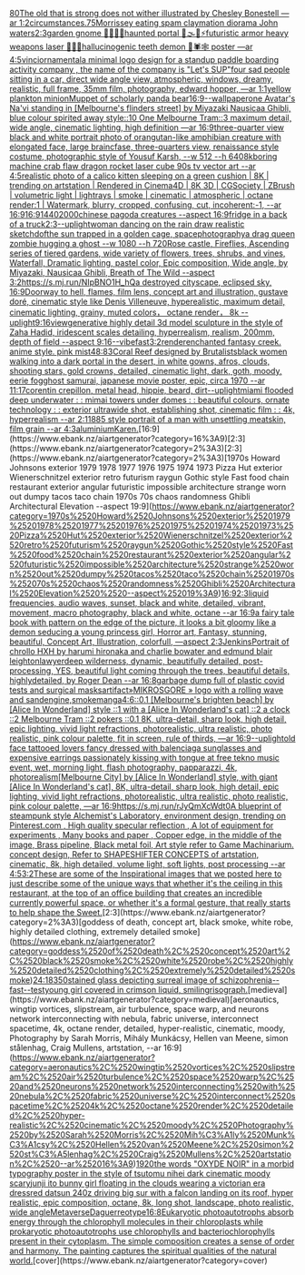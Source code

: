 [80](https://www.ebank.nz/aiartgenerator?category=80)[The old that is strong does not wither illustrated by Chesley Bonestell —ar 1:2](https://www.ebank.nz/aiartgenerator?category=The%2520old%2520that%2520is%2520strong%2520does%2520not%2520wither%2520illustrated%2520by%2520Chesley%2520Bonestell%2520%E2%80%94ar%25201%3A2)[circumstances](https://www.ebank.nz/aiartgenerator?category=circumstances)[.75](https://www.ebank.nz/aiartgenerator?category=.75)[Morrissey eating spam claymation diorama John waters](https://www.ebank.nz/aiartgenerator?category=Morrissey%2520eating%2520spam%2520claymation%2520diorama%2520John%2520waters)[2:3](https://www.ebank.nz/aiartgenerator?category=2%3A3)[garden gnome 🚧🗿🧩🎲haunted portal 🥥🌫🫧⚡️futuristic armor heavy weapons laser 🌈✨🍄hallucinogenic teeth demon 🦑🕷🕸 poster —ar 4:5](https://www.ebank.nz/aiartgenerator?category=garden%2520gnome%2520%F0%9F%9A%A7%F0%9F%97%BF%F0%9F%A7%A9%F0%9F%8E%B2haunted%2520portal%2520%F0%9F%A5%A5%F0%9F%8C%AB%F0%9F%AB%A7%E2%9A%A1%EF%B8%8Ffuturistic%2520armor%2520heavy%2520weapons%2520laser%2520%F0%9F%8C%88%E2%9C%A8%F0%9F%8D%84hallucinogenic%2520teeth%2520demon%2520%F0%9F%A6%91%F0%9F%95%B7%F0%9F%95%B8%2520poster%2520%E2%80%94ar%25204%3A5)[vinci](https://www.ebank.nz/aiartgenerator?category=vinci)[ornamental](https://www.ebank.nz/aiartgenerator?category=ornamental)[a minimal logo design for a standup paddle boarding activity company , the name of the company is "Let's SUP"](https://www.ebank.nz/aiartgenerator?category=a%2520minimal%2520logo%2520design%2520for%2520a%2520standup%2520paddle%2520boarding%2520activity%2520company%2520%2C%2520the%2520name%2520of%2520the%2520company%2520is%2520%22Let%27s%2520SUP%22)[four sad people sitting in a car, direct wide angle view, atmospheric, windows, dreamy, realistic, full frame, 35mm film, photography, edward hopper, —ar 1:1](https://www.ebank.nz/aiartgenerator?category=four%2520sad%2520people%2520sitting%2520in%2520a%2520car%2C%2520direct%2520wide%2520angle%2520view%2C%2520atmospheric%2C%2520windows%2C%2520dreamy%2C%2520realistic%2C%2520full%2520frame%2C%252035mm%2520film%2C%2520photography%2C%2520edward%2520hopper%2C%2520%E2%80%94ar%25201%3A1)[yellow plankton minion](https://www.ebank.nz/aiartgenerator?category=yellow%2520plankton%2520minion)[Muppet of scholarly panda bear](https://www.ebank.nz/aiartgenerator?category=Muppet%2520of%2520scholarly%2520panda%2520bear)[16:9](https://www.ebank.nz/aiartgenerator?category=16%3A9)[--wallpaper](https://www.ebank.nz/aiartgenerator?category=--wallpaper)[one Avatar's Na'vi standing in [Melbourne's flinders street] by Miyazaki Nausicaa Ghibli, blue colour spirited away style::10 One Melbourne Tram::3 maximum detail, wide angle, cinematic lighting, high definition —ar 16:9](https://www.ebank.nz/aiartgenerator?category=one%2520Avatar%27s%2520Na%27vi%2520standing%2520in%2520%5BMelbourne%27s%2520flinders%2520street%5D%2520by%2520Miyazaki%2520Nausicaa%2520Ghibli%2C%2520blue%2520colour%2520spirited%2520away%2520style%3A%3A10%2520One%2520Melbourne%2520Tram%3A%3A3%2520maximum%2520detail%2C%2520wide%2520angle%2C%2520cinematic%2520lighting%2C%2520high%2520definition%2520%E2%80%94ar%252016%3A9)[three-quarter view black and white portrait photo of orangutan-like amphibian creature with elongated face, large braincfase, three-quarters view, renaissance style costume, photographic style of Yousuf Karsh, --w 512 --h 640](https://www.ebank.nz/aiartgenerator?category=three-quarter%2520view%2520black%2520and%2520white%2520portrait%2520photo%2520of%2520orangutan-like%2520amphibian%2520creature%2520with%2520elongated%2520face%2C%2520large%2520braincfase%2C%2520three-quarters%2520view%2C%2520renaissance%2520style%2520costume%2C%2520photographic%2520style%2520of%2520Yousuf%2520Karsh%2C%2520--w%2520512%2520--h%2520640)[8k](https://www.ebank.nz/aiartgenerator?category=8k)[boring machine crab flaw dragon rocket laser cube 90s tv vector art --ar 4:5](https://www.ebank.nz/aiartgenerator?category=boring%2520machine%2520crab%2520flaw%2520dragon%2520rocket%2520laser%2520cube%252090s%2520tv%2520vector%2520art%2520--ar%25204%3A5)[realistic photo of a calico kitten sleeping on a green cushion | 8K | trending on artstation | Rendered in Cinema4D | 8K 3D | CGSociety | ZBrush | volumetric light | lightrays | smoke | cinematic | atmospheric | octane render:1 | Watermark, blurry, cropped, confusing, cut, incoherent:-1, --ar 16:9](https://www.ebank.nz/aiartgenerator?category=realistic%2520photo%2520of%2520a%2520calico%2520kitten%2520sleeping%2520on%2520a%2520green%2520cushion%2520%7C%25208K%2520%7C%2520trending%2520on%2520artstation%2520%7C%2520Rendered%2520in%2520Cinema4D%2520%7C%25208K%25203D%2520%7C%2520CGSociety%2520%7C%2520ZBrush%2520%7C%2520volumetric%2520light%2520%7C%2520lightrays%2520%7C%2520smoke%2520%7C%2520cinematic%2520%7C%2520atmospheric%2520%7C%2520octane%2520render%3A1%2520%7C%2520Watermark%2C%2520blurry%2C%2520cropped%2C%2520confusing%2C%2520cut%2C%2520incoherent%3A-1%2C%2520--ar%252016%3A9)[16:9](https://www.ebank.nz/aiartgenerator?category=16%3A9)[1440](https://www.ebank.nz/aiartgenerator?category=1440)[2000](https://www.ebank.nz/aiartgenerator?category=2000)[chinese pagoda creatures --aspect 16:9](https://www.ebank.nz/aiartgenerator?category=chinese%2520pagoda%2520creatures%2520--aspect%252016%3A9)[fridge in a back of a truck](https://www.ebank.nz/aiartgenerator?category=fridge%2520in%2520a%2520back%2520of%2520a%2520truck)[2:3](https://www.ebank.nz/aiartgenerator?category=2%3A3)[--uplight](https://www.ebank.nz/aiartgenerator?category=--uplight)[woman dancing on the rain draw realistic sketch](https://www.ebank.nz/aiartgenerator?category=woman%2520dancing%2520on%2520the%2520rain%2520draw%2520realistic%2520sketch)[dof](https://www.ebank.nz/aiartgenerator?category=dof)[the sun trapped in a golden cage, space](https://www.ebank.nz/aiartgenerator?category=the%2520sun%2520trapped%2520in%2520a%2520golden%2520cage%2C%2520space)[photography](https://www.ebank.nz/aiartgenerator?category=photography)[a drag queen zombie hugging a ghost --w 1080 --h 720](https://www.ebank.nz/aiartgenerator?category=a%2520drag%2520queen%2520zombie%2520hugging%2520a%2520ghost%2520--w%25201080%2520--h%2520720)[Rose castle, Fireflies, Ascending series of tiered gardens, wide variety of flowers, trees, shrubs, and vines, Waterfall, Dramatic lighting, pastel color, Epic composition, Wide angle, by Miyazaki, Nausicaa Ghibli, Breath of The Wild --aspect 3:2](https://www.ebank.nz/aiartgenerator?category=Rose%2520castle%2C%2520Fireflies%2C%2520Ascending%2520series%2520of%2520tiered%2520gardens%2C%2520wide%2520variety%2520of%2520flowers%2C%2520trees%2C%2520shrubs%2C%2520and%2520vines%2C%2520Waterfall%2C%2520Dramatic%2520lighting%2C%2520pastel%2520color%2C%2520Epic%2520composition%2C%2520Wide%2520angle%2C%2520by%2520Miyazaki%2C%2520Nausicaa%2520Ghibli%2C%2520Breath%2520of%2520The%2520Wild%2520--aspect%25203%3A2)[<https://s.mj.run/NIpBNO1H_hQ>](https://www.ebank.nz/aiartgenerator?category=%3Chttps%3A//s.mj.run/NIpBNO1H_hQ%3E)[a destroyed cityscape, eclipsed sky, 16:9](https://www.ebank.nz/aiartgenerator?category=a%2520destroyed%2520cityscape%2C%2520eclipsed%2520sky%2C%252016%3A9)[Doorway to hell, flames, film lens, concept art and illustration, gustave doré, cinematic style like Denis Villeneuve, hyperealistic, maximum detail, cinematic lighting, grainy, muted colors， octane render， 8k --uplight](https://www.ebank.nz/aiartgenerator?category=Doorway%2520to%2520hell%2C%2520flames%2C%2520film%2520lens%2C%2520concept%2520art%2520and%2520illustration%2C%2520gustave%2520dor%C3%A9%2C%2520cinematic%2520style%2520like%2520Denis%2520Villeneuve%2C%2520hyperealistic%2C%2520maximum%2520detail%2C%2520cinematic%2520lighting%2C%2520grainy%2C%2520muted%2520colors%EF%BC%8C%2520octane%2520render%EF%BC%8C%25208k%2520--uplight)[9:16](https://www.ebank.nz/aiartgenerator?category=9%3A16)[view](https://www.ebank.nz/aiartgenerator?category=view)[generative highly detail 3d model sculpture in the style of Zaha Hadid, iridescent scales detailing, hyperrealism, realism, 200mm, depth of field --aspect 9:16](https://www.ebank.nz/aiartgenerator?category=generative%2520highly%2520detail%25203d%2520model%2520sculpture%2520in%2520the%2520style%2520of%2520Zaha%2520Hadid%2C%2520iridescent%2520scales%2520detailing%2C%2520hyperrealism%2C%2520realism%2C%2520200mm%2C%2520depth%2520of%2520field%2520--aspect%25209%3A16)[--vibefast](https://www.ebank.nz/aiartgenerator?category=--vibefast)[3:2](https://www.ebank.nz/aiartgenerator?category=3%3A2)[render](https://www.ebank.nz/aiartgenerator?category=render)[enchanted fantasy creek. anime style. pink mist](https://www.ebank.nz/aiartgenerator?category=enchanted%2520fantasy%2520creek.%2520anime%2520style.%2520pink%2520mist)[48:83](https://www.ebank.nz/aiartgenerator?category=48%3A83)[Coral Reef designed by Brutalists](https://www.ebank.nz/aiartgenerator?category=Coral%2520Reef%2520designed%2520by%2520Brutalists)[black women walking into a dark portal in the desert, in white gowns, afros, clouds, shooting stars, gold crowns, detailed, cinematic light, dark, goth, moody, eerie fog](https://www.ebank.nz/aiartgenerator?category=black%2520women%2520walking%2520into%2520a%2520dark%2520portal%2520in%2520the%2520desert%2C%2520in%2520white%2520gowns%2C%2520afros%2C%2520clouds%2C%2520shooting%2520stars%2C%2520gold%2520crowns%2C%2520detailed%2C%2520cinematic%2520light%2C%2520dark%2C%2520goth%2C%2520moody%2C%2520eerie%2520fog)[ghost samurai, japanese movie poster, epic, circa 1970 --ar 11:17](https://www.ebank.nz/aiartgenerator?category=ghost%2520samurai%2C%2520japanese%2520movie%2520poster%2C%2520epic%2C%2520circa%25201970%2520--ar%252011%3A17)[corentin crepillon, metal head, hippie, beard, dirt](https://www.ebank.nz/aiartgenerator?category=corentin%2520crepillon%2C%2520metal%2520head%2C%2520hippie%2C%2520beard%2C%2520dirt)[--uplight](https://www.ebank.nz/aiartgenerator?category=--uplight)[miami flooded deep underwater  : : mimai towers under domes : : beautiful colours, ornate technology : : exterior ultrawide shot, establishing shot, cinematic film : : 4k, hyperrealism --ar 2:1](https://www.ebank.nz/aiartgenerator?category=miami%2520flooded%2520deep%2520underwater%2520%2520%3A%2520%3A%2520mimai%2520towers%2520under%2520domes%2520%3A%2520%3A%2520beautiful%2520colours%2C%2520ornate%2520technology%2520%3A%2520%3A%2520exterior%2520ultrawide%2520shot%2C%2520establishing%2520shot%2C%2520cinematic%2520film%2520%3A%2520%3A%25204k%2C%2520hyperrealism%2520--ar%25202%3A1)[1885 style portrait of a man with unsettling meatskin, film grain --ar 4:3](https://www.ebank.nz/aiartgenerator?category=1885%2520style%2520portrait%2520of%2520a%2520man%2520with%2520unsettling%2520meatskin%2C%2520film%2520grain%2520--ar%25204%3A3)[aluminium](https://www.ebank.nz/aiartgenerator?category=aluminium)[Karen.](https://www.ebank.nz/aiartgenerator?category=Karen.)[16:9](https://www.ebank.nz/aiartgenerator?category=16%3A9)[2:3](https://www.ebank.nz/aiartgenerator?category=2%3A3)[2:3](https://www.ebank.nz/aiartgenerator?category=2%3A3)[1970s Howard Johnsons exterior 1979 1978 1977 1976 1975 1974 1973 Pizza Hut exterior Wienerschnitzel exterior retro futurism raygun Gothic style Fast food chain restaurant exterior angular futuristic impossible architecture strange worn out dumpy tacos taco chain 1970s 70s chaos randomness Ghibli Architectural Elevation  --aspect 19:9](https://www.ebank.nz/aiartgenerator?category=1970s%2520Howard%2520Johnsons%2520exterior%25201979%25201978%25201977%25201976%25201975%25201974%25201973%2520Pizza%2520Hut%2520exterior%2520Wienerschnitzel%2520exterior%2520retro%2520futurism%2520raygun%2520Gothic%2520style%2520Fast%2520food%2520chain%2520restaurant%2520exterior%2520angular%2520futuristic%2520impossible%2520architecture%2520strange%2520worn%2520out%2520dumpy%2520tacos%2520taco%2520chain%25201970s%252070s%2520chaos%2520randomness%2520Ghibli%2520Architectural%2520Elevation%2520%2520--aspect%252019%3A9)[16:9](https://www.ebank.nz/aiartgenerator?category=16%3A9)[2:3](https://www.ebank.nz/aiartgenerator?category=2%3A3)[liquid frequencies, audio waves, sunset, black and white, detailed, vibrant, movement, macro photography, black and white, octane --ar 16:9](https://www.ebank.nz/aiartgenerator?category=liquid%2520frequencies%2C%2520audio%2520waves%2C%2520sunset%2C%2520black%2520and%2520white%2C%2520detailed%2C%2520vibrant%2C%2520movement%2C%2520macro%2520photography%2C%2520black%2520and%2520white%2C%2520octane%2520--ar%252016%3A9)[a fairy tale book with pattern on the edge of the picture, it looks a bit gloomy like a demon seducing a young princess girl, Horror art, Fantasy, stunning, beautiful, Concept Art, Illustration, colorfull, —aspect 2:3](https://www.ebank.nz/aiartgenerator?category=a%2520fairy%2520tale%2520book%2520with%2520pattern%2520on%2520the%2520edge%2520of%2520the%2520picture%2C%2520it%2520looks%2520a%2520bit%2520gloomy%2520like%2520a%2520demon%2520seducing%2520a%2520young%2520princess%2520girl%2C%2520Horror%2520art%2C%2520Fantasy%2C%2520stunning%2C%2520beautiful%2C%2520Concept%2520Art%2C%2520Illustration%2C%2520colorfull%2C%2520%E2%80%94aspect%25202%3A3)[Jenkins](https://www.ebank.nz/aiartgenerator?category=Jenkins)[Portrait of chrollo HXH by harumi hironaka and charlie bowater and edmund blair leighton](https://www.ebank.nz/aiartgenerator?category=Portrait%2520of%2520chrollo%2520HXH%2520by%2520harumi%2520hironaka%2520and%2520charlie%2520bowater%2520and%2520edmund%2520blair%2520leighton)[lawyer](https://www.ebank.nz/aiartgenerator?category=lawyer)[deep wilderness, dynamic, beautifully detailed, post-processing, YES, beautiful light coming through the trees, beautiful details, highlydetailed, by Roger Dean --ar 16:8](https://www.ebank.nz/aiartgenerator?category=deep%2520wilderness%2C%2520dynamic%2C%2520beautifully%2520detailed%2C%2520post-processing%2C%2520YES%2C%2520beautiful%2520light%2520coming%2520through%2520the%2520trees%2C%2520beautiful%2520details%2C%2520highlydetailed%2C%2520by%2520Roger%2520Dean%2520--ar%252016%3A8)[garbage dump full of plastic covid tests and surgical masks](https://www.ebank.nz/aiartgenerator?category=garbage%2520dump%2520full%2520of%2520plastic%2520covid%2520tests%2520and%2520surgical%2520masks)[artifact](https://www.ebank.nz/aiartgenerator?category=artifact)[»MIKROSGORE » logo with a rolling wave and sand](https://www.ebank.nz/aiartgenerator?category=%C2%BBMIKROSGORE%C2%A0%C2%BB%2520logo%2520with%2520a%2520rolling%2520wave%2520and%2520sand)[engine,](https://www.ebank.nz/aiartgenerator?category=engine%2C)[smoke](https://www.ebank.nz/aiartgenerator?category=smoke)[manga](https://www.ebank.nz/aiartgenerator?category=manga)[4:6](https://www.ebank.nz/aiartgenerator?category=4%3A6)[::0.1 [Melbourne's brighten beach] by [Alice In Wonderland] style ::1 with a [Alice In Wonderland's cat] ::2 a clock ::2 Melbourne Tram ::2 pokers ::0.1 8K, ultra-detail, sharp look, high detail, epic lighting, vivid light refractions, photorealistic, ultra realistic, photo realistic, pink colour palette, fit in screen, rule of thirds, —ar 16:9](https://www.ebank.nz/aiartgenerator?category=%3A%3A0.1%2520%5BMelbourne%27s%2520brighten%2520beach%5D%2520by%2520%5BAlice%2520In%2520Wonderland%5D%2520style%2520%3A%3A1%2520with%2520a%2520%5BAlice%2520In%2520Wonderland%27s%2520cat%5D%2520%3A%3A2%2520a%2520clock%2520%3A%3A2%2520Melbourne%2520Tram%2520%3A%3A2%2520pokers%2520%3A%3A0.1%25208K%2C%2520ultra-detail%2C%2520sharp%2520look%2C%2520high%2520detail%2C%2520epic%2520lighting%2C%2520vivid%2520light%2520refractions%2C%2520photorealistic%2C%2520ultra%2520realistic%2C%2520photo%2520realistic%2C%2520pink%2520colour%2520palette%2C%2520fit%2520in%2520screen%2C%2520rule%2520of%2520thirds%2C%2520%E2%80%94ar%252016%3A9)[--uplight](https://www.ebank.nz/aiartgenerator?category=--uplight)[old face tattooed lovers fancy dressed with balenciaga sunglasses and expensive earrings passionately kissing with tongue at free tekno music event, wet, morning light, flash photography, papparazzi, 4k, photorealism](https://www.ebank.nz/aiartgenerator?category=old%2520face%2520tattooed%2520lovers%2520fancy%2520dressed%2520with%2520balenciaga%2520sunglasses%2520and%2520expensive%2520earrings%2520passionately%2520kissing%2520with%2520tongue%2520at%2520free%2520tekno%2520music%2520event%2C%2520wet%2C%2520morning%2520light%2C%2520flash%2520photography%2C%2520papparazzi%2C%25204k%2C%2520photorealism)[[Melbourne City] by [Alice In Wonderland] style, with giant [Alice In Wonderland's cat], 8K, ultra-detail, sharp look, high detail, epic lighting, vivid light refractions, photorealistic, ultra realistic, photo realistic, pink colour palette, —ar 16:9](https://www.ebank.nz/aiartgenerator?category=%5BMelbourne%2520City%5D%2520by%2520%5BAlice%2520In%2520Wonderland%5D%2520style%2C%2520with%2520giant%2520%5BAlice%2520In%2520Wonderland%27s%2520cat%5D%2C%25208K%2C%2520ultra-detail%2C%2520sharp%2520look%2C%2520high%2520detail%2C%2520epic%2520lighting%2C%2520vivid%2520light%2520refractions%2C%2520photorealistic%2C%2520ultra%2520realistic%2C%2520photo%2520realistic%2C%2520pink%2520colour%2520palette%2C%2520%E2%80%94ar%252016%3A9)[<https://s.mj.run/rJyQmXcWdt0>](https://www.ebank.nz/aiartgenerator?category=%3Chttps%3A//s.mj.run/rJyQmXcWdt0%3E)[A blueprint of steampunk style Alchemist's Laboratory,  environment  design,  trending on Pinterest.com  , High quality specular reflection , A lot of equipment for experiments , Many books and paper ,  Copper  edge, in the middle of the image, Brass pipeline,  Black metal foil,  Art style refer to Game Machinarium.  concept design, Refer to SHAPESHIFTER CONCEPTS  of artstation, cinematic,  8k, high detailed,  volume light,  soft lights,  post processing    --ar 4:5](https://www.ebank.nz/aiartgenerator?category=A%2520blueprint%2520of%2520steampunk%2520style%2520Alchemist%27s%2520Laboratory%2C%2520%2520environment%2520%2520design%2C%2520%2520trending%2520on%2520Pinterest.com%2520%2520%2C%2520High%2520quality%2520specular%2520reflection%2520%2C%2520A%2520lot%2520of%2520equipment%2520for%2520experiments%2520%2C%2520Many%2520books%2520and%2520paper%2520%2C%2520%2520Copper%2520%2520edge%2C%2520in%2520the%2520middle%2520of%2520the%2520image%2C%2520Brass%2520pipeline%2C%2520%2520Black%2520metal%2520foil%2C%2520%2520Art%2520style%2520refer%2520to%2520Game%2520Machinarium.%2520%2520concept%2520design%2C%2520Refer%2520to%2520SHAPESHIFTER%2520CONCEPTS%2520%2520of%2520artstation%2C%2520cinematic%2C%2520%25208k%2C%2520high%2520detailed%2C%2520%2520volume%2520light%2C%2520%2520soft%2520lights%2C%2520%2520post%2520processing%2520%2520%2520%2520--ar%25204%3A5)[3:2](https://www.ebank.nz/aiartgenerator?category=3%3A2)[These are some of the Inspirational images that we posted here to just describe some of the unique ways that whether it's the ceiling in this restaurant, at the top of an office building that creates an incredible currently powerful space, or whether it's a formal gesture, that really starts to help shape the Sweet.](https://www.ebank.nz/aiartgenerator?category=These%2520are%2520some%2520of%2520the%2520Inspirational%2520images%2520that%2520we%2520posted%2520here%2520to%2520just%2520describe%2520some%2520of%2520the%2520unique%2520ways%2520that%2520whether%2520it%27s%2520the%2520ceiling%2520in%2520this%2520restaurant%2C%2520at%2520the%2520top%2520of%2520an%2520office%2520building%2520that%2520creates%2520an%2520incredible%2520currently%2520powerful%2520space%2C%2520or%2520whether%2520it%27s%2520a%2520formal%2520gesture%2C%2520that%2520really%2520starts%2520to%2520help%2520shape%2520the%2520Sweet.)[2:3](https://www.ebank.nz/aiartgenerator?category=2%3A3)[goddess of death, concept art, black smoke, white robe, highly detailed clothing, extremely detailed smoke](https://www.ebank.nz/aiartgenerator?category=goddess%2520of%2520death%2C%2520concept%2520art%2C%2520black%2520smoke%2C%2520white%2520robe%2C%2520highly%2520detailed%2520clothing%2C%2520extremely%2520detailed%2520smoke)[24:18](https://www.ebank.nz/aiartgenerator?category=24%3A18)[350](https://www.ebank.nz/aiartgenerator?category=350)[stained glass depicting surreal image of schizophrenia](https://www.ebank.nz/aiartgenerator?category=stained%2520glass%2520depicting%2520surreal%2520image%2520of%2520schizophrenia)[--fast](https://www.ebank.nz/aiartgenerator?category=--fast)[--test](https://www.ebank.nz/aiartgenerator?category=--test)[young girl covered in crimson liquid, smiling](https://www.ebank.nz/aiartgenerator?category=young%2520girl%2520covered%2520in%2520crimson%2520liquid%2C%2520smiling)[risograph.](https://www.ebank.nz/aiartgenerator?category=risograph.)[medieval](https://www.ebank.nz/aiartgenerator?category=medieval)[aeronautics, wingtip vortices, slipstream, air turbulence, space warp, and neurons network interconnecting with nebula, fabric universe, interconnect spacetime, 4k, octane render, detailed, hyper-realistic, cinematic, moody, Photography by Sarah Morris, Mihály Munkácsy, Hellen van Meene, simon stålenhag, Craig Mullens, artstation, --ar 16:9](https://www.ebank.nz/aiartgenerator?category=aeronautics%2C%2520wingtip%2520vortices%2C%2520slipstream%2C%2520air%2520turbulence%2C%2520space%2520warp%2C%2520and%2520neurons%2520network%2520interconnecting%2520with%2520nebula%2C%2520fabric%2520universe%2C%2520interconnect%2520spacetime%2C%25204k%2C%2520octane%2520render%2C%2520detailed%2C%2520hyper-realistic%2C%2520cinematic%2C%2520moody%2C%2520Photography%2520by%2520Sarah%2520Morris%2C%2520Mih%C3%A1ly%2520Munk%C3%A1csy%2C%2520Hellen%2520van%2520Meene%2C%2520simon%2520st%C3%A5lenhag%2C%2520Craig%2520Mullens%2C%2520artstation%2C%2520--ar%252016%3A9)[1920](https://www.ebank.nz/aiartgenerator?category=1920)[the words "OXYDE NOIR" in a morbid typography poster in the style of tsutomu nihei dark cinematic moody scary](https://www.ebank.nz/aiartgenerator?category=the%2520words%2520%22OXYDE%2520NOIR%22%2520in%2520a%2520morbid%2520typography%2520poster%2520in%2520the%2520style%2520of%2520tsutomu%2520nihei%2520dark%2520cinematic%2520moody%2520scary)[junji ito bunny girl floating in the clouds wearing a victorian era dress](https://www.ebank.nz/aiartgenerator?category=junji%2520ito%2520bunny%2520girl%2520floating%2520in%2520the%2520clouds%2520wearing%2520a%2520victorian%2520era%2520dress)[red datsun 240z driving big sur with a falcon landing on its roof, hyper realistic, epic composition, octane, 8k, long shot, landscape, photo realistic, wide angle](https://www.ebank.nz/aiartgenerator?category=red%2520datsun%2520240z%2520driving%2520big%2520sur%2520with%2520a%2520falcon%2520landing%2520on%2520its%2520roof%2C%2520hyper%2520realistic%2C%2520epic%2520composition%2C%2520octane%2C%25208k%2C%2520long%2520shot%2C%2520landscape%2C%2520photo%2520realistic%2C%2520wide%2520angle)[Metaverse](https://www.ebank.nz/aiartgenerator?category=Metaverse)[Daguerreotype](https://www.ebank.nz/aiartgenerator?category=Daguerreotype)[16:8](https://www.ebank.nz/aiartgenerator?category=16%3A8)[Eukaryotic photoautotrophs absorb energy through the chlorophyll molecules in their chloroplasts while prokaryotic photoautotrophs use chlorophylls and bacteriochlorophylls present in their cytoplasm. The simple composition creates a sense of order and harmony. The painting captures the spiritual qualities of the natural world.](https://www.ebank.nz/aiartgenerator?category=Eukaryotic%2520photoautotrophs%2520absorb%2520energy%2520through%2520the%2520chlorophyll%2520molecules%2520in%2520their%2520chloroplasts%2520while%2520prokaryotic%2520photoautotrophs%2520use%2520chlorophylls%2520and%2520bacteriochlorophylls%2520present%2520in%2520their%2520cytoplasm.%2520The%2520simple%2520composition%2520creates%2520a%2520sense%2520of%2520order%2520and%2520harmony.%2520The%2520painting%2520captures%2520the%2520spiritual%2520qualities%2520of%2520the%2520natural%2520world.)[cover](https://www.ebank.nz/aiartgenerator?category=cover)
